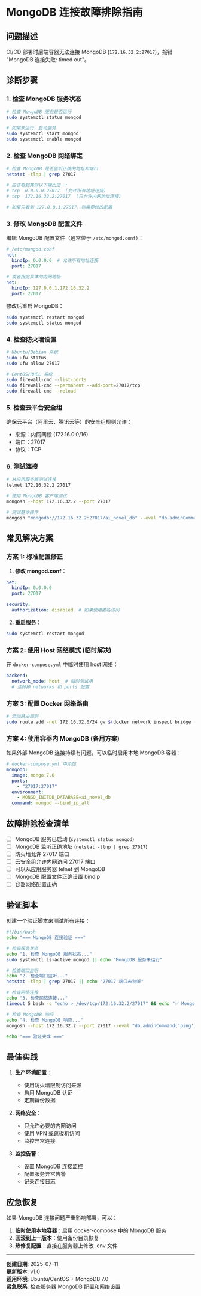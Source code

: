 # MongoDB 连接故障排除指南

## 问题描述

CI/CD 部署时后端容器无法连接 MongoDB (`172.16.32.2:27017`)，报错 "MongoDB 连接失败: timed out"。

## 诊断步骤

### 1. 检查 MongoDB 服务状态

```bash
# 检查 MongoDB 服务是否运行
sudo systemctl status mongod

# 如果未运行，启动服务
sudo systemctl start mongod
sudo systemctl enable mongod
```

### 2. 检查 MongoDB 网络绑定

```bash
# 检查 MongoDB 是否监听正确的地址和端口
netstat -tlnp | grep 27017

# 应该看到类似以下输出之一:
# tcp  0.0.0.0:27017  (允许所有地址连接)
# tcp  172.16.32.2:27017  (只允许内网地址连接)

# 如果只看到 127.0.0.1:27017，则需要修改配置
```

### 3. 修改 MongoDB 配置文件

编辑 MongoDB 配置文件（通常位于 `/etc/mongod.conf`）：

```yaml
# /etc/mongod.conf
net:
  bindIp: 0.0.0.0  # 允许所有地址连接
  port: 27017

# 或者指定具体的内网地址
net:
  bindIp: 127.0.0.1,172.16.32.2
  port: 27017
```

修改后重启 MongoDB：

```bash
sudo systemctl restart mongod
sudo systemctl status mongod
```

### 4. 检查防火墙设置

```bash
# Ubuntu/Debian 系统
sudo ufw status
sudo ufw allow 27017

# CentOS/RHEL 系统
sudo firewall-cmd --list-ports
sudo firewall-cmd --permanent --add-port=27017/tcp
sudo firewall-cmd --reload
```

### 5. 检查云平台安全组

确保云平台（阿里云、腾讯云等）的安全组规则允许：
- 来源：内网网段 (172.16.0.0/16)
- 端口：27017
- 协议：TCP

### 6. 测试连接

```bash
# 从应用服务器测试连接
telnet 172.16.32.2 27017

# 使用 MongoDB 客户端测试
mongosh --host 172.16.32.2 --port 27017

# 测试基本操作
mongosh "mongodb://172.16.32.2:27017/ai_novel_db" --eval "db.adminCommand('ping')"
```

## 常见解决方案

### 方案 1: 标准配置修正

1. **修改 mongod.conf**：
```yaml
net:
  bindIp: 0.0.0.0
  port: 27017

security:
  authorization: disabled  # 如果使用匿名访问
```

2. **重启服务**：
```bash
sudo systemctl restart mongod
```

### 方案 2: 使用 Host 网络模式 (临时解决)

在 `docker-compose.yml` 中临时使用 host 网络：

```yaml
backend:
  network_mode: host  # 临时测试用
  # 注释掉 networks 和 ports 配置
```

### 方案 3: 配置 Docker 网络路由

```bash
# 添加路由规则
sudo route add -net 172.16.32.0/24 gw $(docker network inspect bridge --format='{{(index .IPAM.Config 0).Gateway}}')
```

### 方案 4: 使用容器内 MongoDB (备用方案)

如果外部 MongoDB 连接持续有问题，可以临时启用本地 MongoDB 容器：

```yaml
# docker-compose.yml 中添加
mongodb:
  image: mongo:7.0
  ports:
    - "27017:27017"
  environment:
    - MONGO_INITDB_DATABASE=ai_novel_db
  command: mongod --bind_ip_all
```

## 故障排除检查清单

- [ ] MongoDB 服务已启动 (`systemctl status mongod`)
- [ ] MongoDB 监听正确地址 (`netstat -tlnp | grep 27017`)
- [ ] 防火墙允许 27017 端口
- [ ] 云安全组允许内网访问 27017 端口
- [ ] 可以从应用服务器 telnet 到 MongoDB
- [ ] MongoDB 配置文件正确设置 bindIp
- [ ] 容器网络配置正确

## 验证脚本

创建一个验证脚本来测试所有连接：

```bash
#!/bin/bash
echo "=== MongoDB 连接验证 ==="

# 检查服务状态
echo "1. 检查 MongoDB 服务状态..."
sudo systemctl is-active mongod || echo "MongoDB 服务未运行"

# 检查端口监听
echo "2. 检查端口监听..."
netstat -tlnp | grep 27017 || echo "27017 端口未监听"

# 检查网络连接
echo "3. 检查网络连接..."
timeout 5 bash -c "echo > /dev/tcp/172.16.32.2/27017" && echo "✅ MongoDB 连接成功" || echo "❌ MongoDB 连接失败"

# 检查 MongoDB 响应
echo "4. 检查 MongoDB 响应..."
mongosh --host 172.16.32.2 --port 27017 --eval "db.adminCommand('ping')" --quiet || echo "MongoDB ping 失败"

echo "=== 验证完成 ==="
```

## 最佳实践

1. **生产环境配置**：
   - 使用防火墙限制访问来源
   - 启用 MongoDB 认证
   - 定期备份数据

2. **网络安全**：
   - 只允许必要的内网访问
   - 使用 VPN 或跳板机访问
   - 监控异常连接

3. **监控告警**：
   - 设置 MongoDB 连接监控
   - 配置服务异常告警
   - 记录连接日志

## 应急恢复

如果 MongoDB 连接问题严重影响部署，可以：

1. **临时使用本地容器**：启用 docker-compose 中的 MongoDB 服务
2. **回滚到上一版本**：使用备份目录恢复
3. **热修复配置**：直接在服务器上修改 .env 文件

---

**创建日期**: 2025-07-11  
**更新版本**: v1.0  
**适用环境**: Ubuntu/CentOS + MongoDB 7.0  
**紧急联系**: 检查服务器 MongoDB 配置和网络设置
